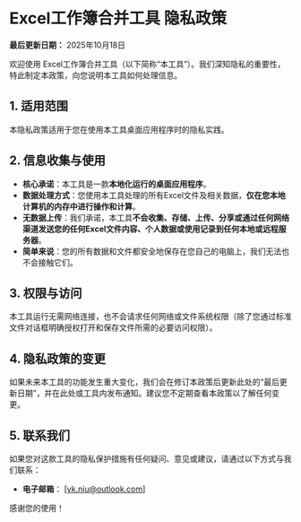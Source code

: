 # Excel工作簿合并工具 隐私政策

**最后更新日期：** 2025年10月18日

欢迎使用 Excel工作簿合并工具（以下简称“本工具”）。我们深知隐私的重要性，特此制定本政策，向您说明本工具如何处理信息。

## 1. 适用范围
本隐私政策适用于您在使用本工具桌面应用程序时的隐私实践。

## 2. 信息收集与使用
- **核心承诺**：本工具是一款**本地化运行的桌面应用程序**。
- **数据处理方式**：您使用本工具处理的所有Excel文件及相关数据，**仅在您本地计算机的内存中进行操作和计算**。
- **无数据上传**：我们承诺，本工具**不会收集、存储、上传、分享或通过任何网络渠道发送您的任何Excel文件内容、个人数据或使用记录到任何本地或远程服务器**。
- **简单来说**：您的所有数据和文件都安全地保存在您自己的电脑上，我们无法也不会接触它们。

## 3. 权限与访问
本工具运行无需网络连接，也不会请求任何网络或文件系统权限（除了您通过标准文件对话框明确授权打开和保存文件所需的必要访问权限）。

## 4. 隐私政策的变更
如果未来本工具的功能发生重大变化，我们会在修订本政策后更新此处的“最后更新日期”，并在此处或工具内发布通知。建议您不定期查看本政策以了解任何变更。

## 5. 联系我们
如果您对这款工具的隐私保护措施有任何疑问、意见或建议，请通过以下方式与我们联系：
- **电子邮箱**： [yk.niu@outlook.com]

感谢您的使用！